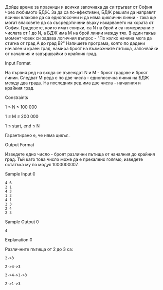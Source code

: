 Дойде време за празници и всички започнаха да си тръгват от София чрез любимото БДЖ. За да са по-ефективни, БДЖ решили да направят всички влакове да са еднопосочни и да няма циклични линии - така ще могат влаковете да са съсредоточени върху изкарването на хората от София. Градовете, които имат спирки, са N на брой и са номерирани с числата от 1 до N, а БДЖ има M на брой линии между тях. В един такъв момент човек си задава логичния въпрос - "По колко начина мога да стигна от град A до град B?" Напишете програма, която по дадени начален и краен град, намира броят на възможните пътища, започвайки от началния и завършвайки в крайния град.

Input Format

На първия ред на входа се въвеждат N и M - броят градове и броят линии. Следват M реда с по две числа - еднопосочна линия на БДЖ между два града. На последния ред има две числа - началния и крайния град.

Constraints

1 ≤ N ≤ 100 000

1 ≤ M ≤ 200 000

1 ≤ start, end ≤ N

Гарантирано е, че няма цикъл.

Output Format

Изведете едно число - броят различни пътища от началния до крайния град. Тъй като това число може да е прекалено голямо, изведете остатъка му по модул 1000000007.

Sample Input 0

    4 6
    2 1
    4 3
    1 3
    4 1
    2 3
    2 4
    2 3

Sample Output 0

    4

Explanation 0

Различните пътища от 2 до 3 са:

    2->3

    2->4->3

    2->4->1->3

    2->1->3
